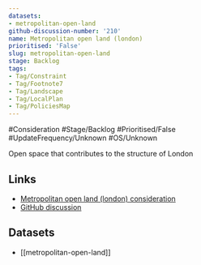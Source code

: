 ```yaml
---
datasets:
- metropolitan-open-land
github-discussion-number: '210'
name: Metropolitan open land (london)
prioritised: 'False'
slug: metropolitan-open-land
stage: Backlog
tags:
- Tag/Constraint
- Tag/Footnote7
- Tag/Landscape
- Tag/LocalPlan
- Tag/PoliciesMap
---
```


#Consideration #Stage/Backlog #Prioritised/False #UpdateFrequency/Unknown #OS/Unknown

Open space that contributes to the structure of London

## Links

* [Metropolitan open land (london) consideration](https://design.planning.data.gov.uk/planning-consideration/metropolitan-open-land)
* [GitHub discussion](https://github.com/digital-land/data-standards-backlog/discussions/210)

## Datasets

* [[metropolitan-open-land]]